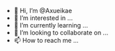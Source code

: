 - 👋 Hi, I’m @Axueikae
- 👀 I’m interested in ...
- 🌱 I’m currently learning ...
- 💞️ I’m looking to collaborate on ...
- 📫 How to reach me ...

<!---
Axueikae/Axueikae is a ✨ special ✨ repository because its `README.md` (this file) appears on your GitHub profile.
You can click the Preview link to take a look at your changes.
--->
